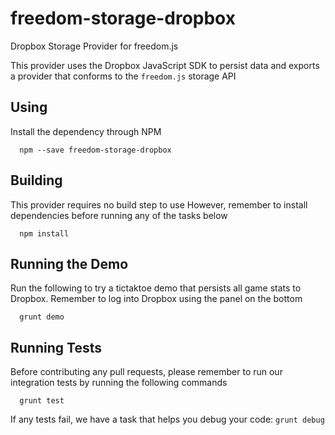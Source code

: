 freedom-storage-dropbox
=======================

Dropbox Storage Provider for freedom.js

This provider uses the Dropbox JavaScript SDK to persist data
and exports a provider that conforms to the `freedom.js` storage API

## Using
Install the dependency through NPM

```
  npm --save freedom-storage-dropbox
```

## Building
This provider requires no build step to use
However, remember to install dependencies before running any
of the tasks below

```
  npm install
```

## Running the Demo
Run the following to try a tictaktoe demo that persists
all game stats to Dropbox.
Remember to log into Dropbox using the panel on the bottom

```
  grunt demo
```

## Running Tests
Before contributing any pull requests, please remember to run
our integration tests by running the following commands

```
  grunt test
```

If any tests fail, we have a task that helps you debug your code: `grunt debug`

